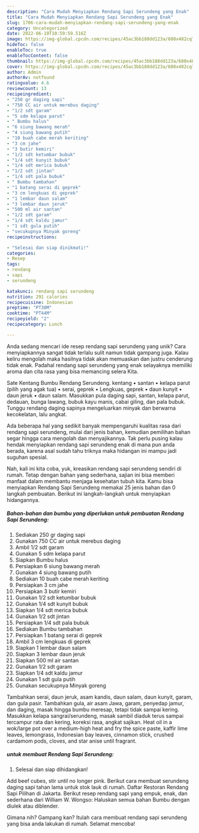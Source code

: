 ```yaml
---
description: "Cara Mudah Menyiapkan Rendang Sapi Serundeng yang Enak"
title: "Cara Mudah Menyiapkan Rendang Sapi Serundeng yang Enak"
slug: 1706-cara-mudah-menyiapkan-rendang-sapi-serundeng-yang-enak
category: Uncategorized
date: 2022-06-10T10:59:59.516Z
image: https://img-global.cpcdn.com/recipes/45ac3bb188dd123a/680x482cq70/rendang-sapi-serundeng-foto-resep-utama.jpg
hideToc: false
enableToc: true
enableTocContent: false
thumbnail: https://img-global.cpcdn.com/recipes/45ac3bb188dd123a/680x482cq70/rendang-sapi-serundeng-foto-resep-utama.jpg
cover: https://img-global.cpcdn.com/recipes/45ac3bb188dd123a/680x482cq70/rendang-sapi-serundeng-foto-resep-utama.jpg
author: Admin
authorAv: notfound
ratingvalue: 4.6
reviewcount: 13
recipeingredient:
- "250 gr daging sapi"
- "750 CC air untuk merebus daging"
- "1/2 sdt garam"
- "5 sdm kelapa parut"
- " Bumbu halus"
- "6 siung bawang merah"
- "4 siung bawang putih"
- "10 buah cabe merah keriting"
- "3 cm jahe"
- "3 butir kemiri"
- "1/2 sdt ketumbar bubuk"
- "1/4 sdt kunyit bubuk"
- "1/4 sdt merica bubuk"
- "1/2 sdt jintan"
- "1/4 sdt pala bubuk"
- " Bumbu tambahan"
- "1 batang serai di geprek"
- "3 cm lengkuas di geprek"
- "1 lembar daun salam"
- "3 lembar daun jeruk"
- "500 ml air santan"
- "1/2 sdt garam"
- "1/4 sdt kaldu jamur"
- "1 sdt gula putih"
- "secukupnya Minyak goreng"
recipeinstructions:

- "Selesai dan siap dinikmati!"
categories:
- Resep
tags:
- rendang
- sapi
- serundeng

katakunci: rendang sapi serundeng 
nutrition: 291 calories
recipecuisine: Indonesian
preptime: "PT30M"
cooktime: "PT44M"
recipeyield: "2"
recipecategory: Lunch

---
```





Anda sedang mencari ide resep rendang sapi serundeng yang unik? Cara menyiapkannya sangat tidak terlalu sulit namun tidak gampang juga. Kalau keliru mengolah maka hasilnya tidak akan memuaskan dan justru cenderung tidak enak. Padahal rendang sapi serundeng yang enak selayaknya memiliki aroma dan cita rasa yang bisa memancing selera Kita.





Sate Kentang Bumbu Rendang Serundeng. kentang • santan • kelapa parut (pilih yang agak tua) • serai, geprek • Lengkuas, geprek • daun kunyit • daun jeruk • daun salam. Masukkan pula daging sapi, santan, kelapa parut, dedauan, bunga lawang, bubuk kayu manis, cabai giling, dan pala bubuk. Tunggu rendang daging sapinya mengeluarkan minyak dan berwarna kecokelatan, lalu angkat.

Ada beberapa hal yang sedikit banyak mempengaruhi kualitas rasa dari rendang sapi serundeng, mulai dari jenis bahan, kemudian pemilihan bahan segar hingga cara mengolah dan menyajikannya. Tak perlu pusing kalau hendak menyiapkan rendang sapi serundeng enak di mana pun anda berada, karena asal sudah tahu triknya maka hidangan ini mampu jadi suguhan spesial.






Nah, kali ini kita coba, yuk, kreasikan rendang sapi serundeng sendiri di rumah. Tetap dengan bahan yang sederhana, sajian ini bisa memberi manfaat dalam membantu menjaga kesehatan tubuh kita. Kamu bisa menyiapkan Rendang Sapi Serundeng memakai 25 jenis bahan dan 0 langkah pembuatan. Berikut ini langkah-langkah untuk menyiapkan hidangannya.

<!--inarticleads1-->

##### Bahan-bahan dan bumbu yang diperlukan untuk pembuatan Rendang Sapi Serundeng:

1. Sediakan 250 gr daging sapi
1. Gunakan 750 CC air untuk merebus daging
1. Ambil 1/2 sdt garam
1. Gunakan 5 sdm kelapa parut
1. Siapkan  Bumbu halus
1. Persiapkan 6 siung bawang merah
1. Gunakan 4 siung bawang putih
1. Sediakan 10 buah cabe merah keriting
1. Persiapkan 3 cm jahe
1. Persiapkan 3 butir kemiri
1. Gunakan 1/2 sdt ketumbar bubuk
1. Gunakan 1/4 sdt kunyit bubuk
1. Siapkan 1/4 sdt merica bubuk
1. Gunakan 1/2 sdt jintan
1. Persiapkan 1/4 sdt pala bubuk
1. Sediakan  Bumbu tambahan
1. Persiapkan 1 batang serai di geprek
1. Ambil 3 cm lengkuas di geprek
1. Siapkan 1 lembar daun salam
1. Siapkan 3 lembar daun jeruk
1. Siapkan 500 ml air santan
1. Gunakan 1/2 sdt garam
1. Siapkan 1/4 sdt kaldu jamur
1. Gunakan 1 sdt gula putih
1. Gunakan secukupnya Minyak goreng


Tambahkan serai, daun jeruk, asam kandis, daun salam, daun kunyit, garam, dan gula pasir. Tambahkan gula, air asam Jawa, garam, penyedap jamur, dan daging, masak hingga bumbu meresap, tetapi tidak sampai kering. Masukkan kelapa sangrai/serundeng, masak sambil diaduk terus sampai tercampur rata dan kering, koreksi rasa, angkat sajikan. Heat oil in a wok/large pot over a medium-high heat and fry the spice paste, kaffir lime leaves, lemongrass, Indonesian bay leaves, cinnamon stick, crushed cardamom pods, cloves, and star anise until fragrant. 

<!--inarticleads2-->

#####  untuk membuat Rendang Sapi Serundeng:


1. Selesai dan siap dihidangkan!

Add beef cubes, stir until no longer pink. Berikut cara membuat serundeng daging sapi tahan lama untuk stok lauk di rumah. Daftar Restoran Rendang Sapi Pilihan di Jakarta. Berikut resep rendang sapi yang empuk, enak, dan sederhana dari William W. Wongso: Haluskan semua bahan Bumbu dengan diulek atau diblender. 

Gimana nih? Gampang kan? Itulah cara membuat rendang sapi serundeng yang bisa anda lakukan di rumah. Selamat mencoba!
